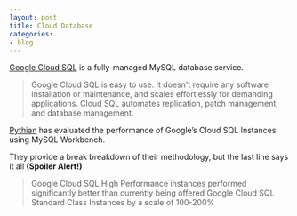 ```yaml
---
layout: post
title: Cloud Database
categories:
- blog
---
```


[Google Cloud SQL](https://cloud.google.com/sql/) is a fully-managed MySQL database service.

<blockquote>Google Cloud SQL is easy to use. It doesn't require any software installation or maintenance, and scales effortlessly for demanding applications. Cloud SQL automates replication, patch management, and database management.</blockquote>

[Pythian](https://www.pythian.com/blog/benchmarking-google-cloud-sql-instances/) has evaluated the performance of Google’s Cloud SQL Instances using MySQL Workbench.

They provide a break breakdown of their methodology, but the last line says it all **(Spoiler Alert!)**

<blockquote>Google Cloud SQL High Performance instances performed significantly better than currently being offered Google Cloud SQL Standard Class Instances by a scale of 100-200%</blockquote>
